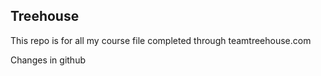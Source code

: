 ﻿## Treehouse

This repo is for all my course file completed through teamtreehouse.com

Changes in github
